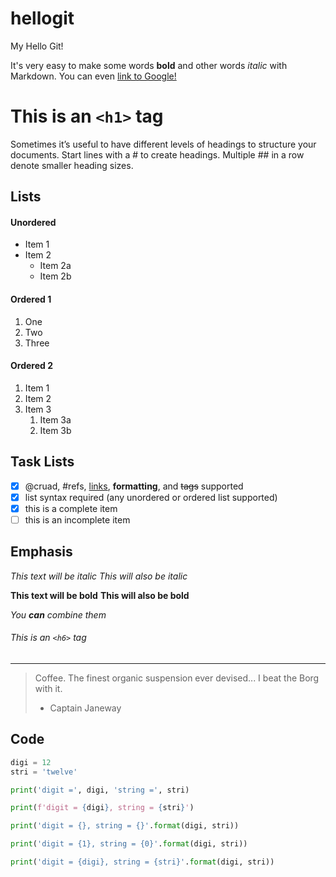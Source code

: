 # hellogit
My Hello Git!

It's very easy to make some words **bold** and other words *italic* with Markdown. You can even [link to Google!](http://google.com)

# This is an `<h1>` tag

Sometimes it’s useful to have different levels of headings to structure your documents. Start lines with a # to create headings. Multiple ## in a row denote smaller heading sizes.

## Lists


#### Unordered

* Item 1
* Item 2
  * Item 2a
  * Item 2b

#### Ordered 1

1. One
2. Two
3. Three

#### Ordered 2

1. Item 1
1. Item 2
1. Item 3
   1. Item 3a
   1. Item 3b

## Task Lists

- [x] @cruad, #refs, [links](), **formatting**, and <del>tags</del> supported
- [x] list syntax required (any unordered or ordered list supported)
- [x] this is a complete item
- [ ] this is an incomplete item

## Emphasis

*This text will be italic*
_This will also be italic_

**This text will be bold**
__This will also be bold__

_You **can** combine them_

###### This is an `<h6>` tag

---

> Coffee. The finest organic suspension ever devised... I beat the Borg with it.
> - Captain Janeway

## Code

```python
digi = 12
stri = 'twelve'

print('digit =', digi, 'string =', stri)

print(f'digit = {digi}, string = {stri}')

print('digit = {}, string = {}'.format(digi, stri))

print('digit = {1}, string = {0}'.format(digi, stri))

print('digit = {digi}, string = {stri}'.format(digi, stri))
```
